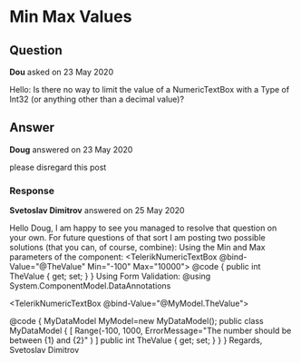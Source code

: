 # Min Max Values

## Question

**Dou** asked on 23 May 2020

Hello: Is there no way to limit the value of a NumericTextBox with a Type of Int32 (or anything other than a decimal value)?

## Answer

**Doug** answered on 23 May 2020

please disregard this post

### Response

**Svetoslav Dimitrov** answered on 25 May 2020

Hello Doug, I am happy to see you managed to resolve that question on your own. For future questions of that sort I am posting two possible solutions (that you can, of course, combine): Using the Min and Max parameters of the component: <TelerikNumericTextBox @bind-Value="@TheValue" Min="-100" Max="10000"> </TelerikNumericTextBox> @code {
public int TheValue { get; set; }
} Using Form Validation: @using System.ComponentModel.DataAnnotations

<EditForm Model="@MyModel">
<DataAnnotationsValidator />
<ValidationSummary />

<TelerikNumericTextBox @bind-Value="@MyModel.TheValue"></TelerikNumericTextBox>

</EditForm>

@code {
MyDataModel MyModel=new MyDataModel(); public class MyDataModel {
[ Range(-100, 1000, ErrorMessage="The number should be between {1} and {2}" ) ] public int TheValue { get; set; }
}
} Regards, Svetoslav Dimitrov
